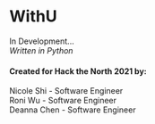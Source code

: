 # WithU

In Development...  
*Written in Python*  

#### Created for Hack the North 2021 by:

Nicole Shi - Software Engineer  
Roni Wu - Software Engineer  
Deanna Chen - Software Engineer  